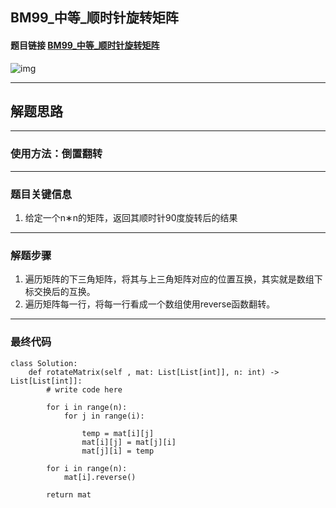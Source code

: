 ## BM99_中等_顺时针旋转矩阵

#### 题目链接 [BM99_中等_顺时针旋转矩阵](https://www.nowcoder.com/practice/2e95333fbdd4451395066957e24909cc?tpId=295&tqId=25283&ru=/exam/oj&qru=/ta/format-top101/question-ranking&sourceUrl=%2Fexam%2Foj)

![img](https://i.ibb.co/6PNDjnh/20230712130651.png)

---
## 解题思路
---
### 使用方法：倒置翻转
---
### 题目关键信息

1. 给定一个n∗n的矩阵，返回其顺时针90度旋转后的结果

---
### 解题步骤
1. 遍历矩阵的下三角矩阵，将其与上三角矩阵对应的位置互换，其实就是数组下标交换后的互换。
2. 遍历矩阵每一行，将每一行看成一个数组使用reverse函数翻转。
---

### 最终代码
```
class Solution:
    def rotateMatrix(self , mat: List[List[int]], n: int) -> List[List[int]]:
        # write code here

        for i in range(n):
            for j in range(i):

                temp = mat[i][j]
                mat[i][j] = mat[j][i]
                mat[j][i] = temp

        for i in range(n):
            mat[i].reverse()

        return mat
```